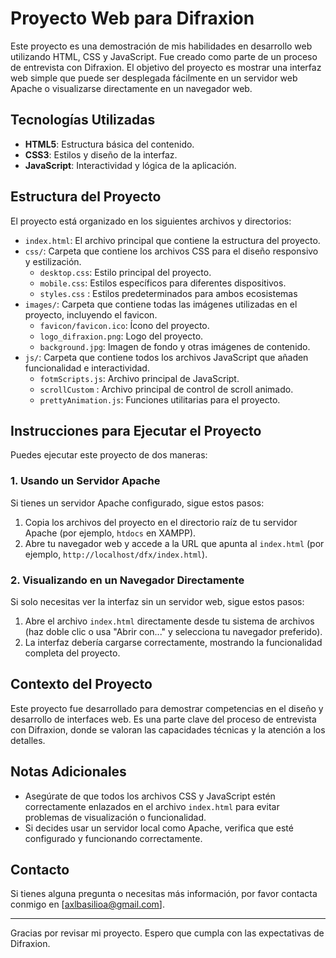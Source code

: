 # Proyecto Web para Difraxion

Este proyecto es una demostración de mis habilidades en desarrollo web utilizando HTML, CSS y JavaScript. Fue creado como parte de un proceso de entrevista con Difraxion. El objetivo del proyecto es mostrar una interfaz web simple que puede ser desplegada fácilmente en un servidor web Apache o visualizarse directamente en un navegador web.

## Tecnologías Utilizadas

- **HTML5**: Estructura básica del contenido.
- **CSS3**: Estilos y diseño de la interfaz.
- **JavaScript**: Interactividad y lógica de la aplicación.

## Estructura del Proyecto

El proyecto está organizado en los siguientes archivos y directorios:

- `index.html`: El archivo principal que contiene la estructura del proyecto.
- `css/`: Carpeta que contiene los archivos CSS para el diseño responsivo y estilización.
  - `desktop.css`: Estilo principal del proyecto.
  - `mobile.css`: Estilos específicos para diferentes dispositivos.
  - `styles.css` : Estilos predeterminados para ambos ecosistemas
- `images/`: Carpeta que contiene todas las imágenes utilizadas en el proyecto, incluyendo el favicon.
  - `favicon/favicon.ico`: Ícono del proyecto.
  - `logo_difraxion.png`: Logo del proyecto.
  - `background.jpg`: Imagen de fondo y otras imágenes de contenido.
- `js/`: Carpeta que contiene todos los archivos JavaScript que añaden funcionalidad e interactividad.
  - `fotmScripts.js`: Archivo principal de JavaScript.
  - `scrollCustom` : Archivo principal de control de scroll animado.
  - `prettyAnimation.js`: Funciones utilitarias para el proyecto.


## Instrucciones para Ejecutar el Proyecto

Puedes ejecutar este proyecto de dos maneras:

### 1. Usando un Servidor Apache

Si tienes un servidor Apache configurado, sigue estos pasos:

1. Copia los archivos del proyecto en el directorio raíz de tu servidor Apache (por ejemplo, `htdocs` en XAMPP).
2. Abre tu navegador web y accede a la URL que apunta al `index.html` (por ejemplo, `http://localhost/dfx/index.html`).

### 2. Visualizando en un Navegador Directamente

Si solo necesitas ver la interfaz sin un servidor web, sigue estos pasos:

1. Abre el archivo `index.html` directamente desde tu sistema de archivos (haz doble clic o usa "Abrir con..." y selecciona tu navegador preferido).
2. La interfaz debería cargarse correctamente, mostrando la funcionalidad completa del proyecto.

## Contexto del Proyecto

Este proyecto fue desarrollado para demostrar competencias en el diseño y desarrollo de interfaces web. Es una parte clave del proceso de entrevista con Difraxion, donde se valoran las capacidades técnicas y la atención a los detalles.

## Notas Adicionales

- Asegúrate de que todos los archivos CSS y JavaScript estén correctamente enlazados en el archivo `index.html` para evitar problemas de visualización o funcionalidad.
- Si decides usar un servidor local como Apache, verifica que esté configurado y funcionando correctamente.

## Contacto

Si tienes alguna pregunta o necesitas más información, por favor contacta conmigo en [axlbasilioa@gmail.com].

---

Gracias por revisar mi proyecto. Espero que cumpla con las expectativas de Difraxion.